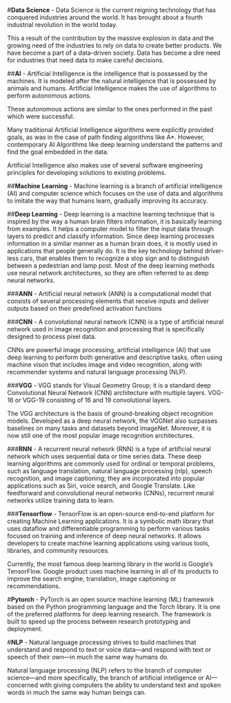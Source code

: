 #**Data Science** - Data Science is the current reigning technology that has conquered industries around the world. It has brought about a fourth industrial revolution in the world today.

This a result of the contribution by the massive explosion in data and the growing need of the industries to rely on data to create better products. We have become a part of a data-driven society. Data has become a dire need for industries that need data to make careful decisions.

##**AI** - Artificial Intelligence is the intelligence that is possessed by the machines. It is modeled after the natural intelligence that is possessed by animals and humans. Artificial Intelligence makes the use of algorithms to perform autonomous actions.

These autonomous actions are similar to the ones performed in the past which were successful.

Many traditional Artificial Intelligence algorithms were explicitly provided goals, as was in the case of path finding algorithms like A*. However, contemporary AI Algorithms like deep learning understand the patterns and find the goal embedded in the data.

Artificial Intelligence also makes use of several software engineering principles for developing solutions to existing problems.

##**Machine Learning** - Machine learning is a branch of artificial intelligence (AI) and computer science which focuses on the use of data and algorithms to imitate the way that humans learn, gradually improving its accuracy.


##**Deep Learning** - Deep learning is a machine learning technique that is inspired by the way a human brain filters information, it is basically learning from examples. It helps a computer model to filter the input data through layers to predict and classify information. Since deep learning processes information in a similar manner as a human brain does, it is mostly used in applications that people generally do. It is the key technology behind driver-less cars, that enables them to recognize a stop sign and to distinguish between a pedestrian and lamp post. Most of the deep learning methods use neural network architectures, so they are often referred to as deep neural networks. 

###**ANN** - Artificial neural network (ANN) is a computational model that consists of several processing elements that receive inputs and deliver outputs based on their predefined activation functions


###**CNN** - A convolutional neural network (CNN) is a type of artificial neural network used in image recognition and processing that is specifically designed to process pixel data.

CNNs are powerful image processing, artificial intelligence (AI) that use deep learning to perform both generative and descriptive tasks, often using machine vison that includes image and video recognition, along with recommender systems and natural language processing (NLP).

###**VGG** - VGG stands for Visual Geometry Group; it is a standard deep Convolutional Neural Network (CNN) architecture with multiple layers. VGG-16 or VGG-19 consisting of 16 and 19 convolutional layers.

The VGG architecture is the basis of ground-breaking object recognition models. Developed as a deep neural network, the VGGNet also surpasses baselines on many tasks and datasets beyond ImageNet. Moreover, it is now still one of the most popular image recognition architectures.

###**RNN** - A recurrent neural network (RNN) is a type of artificial neural network which uses sequential data or time series data. These deep learning algorithms are commonly used for ordinal or temporal problems, such as language translation, natural language processing (nlp), speech recognition, and image captioning; they are incorporated into popular applications such as Siri, voice search, and Google Translate. Like feedforward and convolutional neural networks (CNNs), recurrent neural networks utilize training data to learn. 

###**Tensorflow** - TensorFlow is an open-source end-to-end platform for creating Machine Learning applications. It is a symbolic math library that uses dataflow and differentiable programming to perform various tasks focused on training and inference of deep neural networks. It allows developers to create machine learning applications using various tools, libraries, and community resources.

Currently, the most famous deep learning library in the world is Google’s TensorFlow. Google product uses machine learning in all of its products to improve the search engine, translation, image captioning or recommendations.

#**Pytorch** - PyTorch is an open source machine learning (ML) framework based on the Python programming language and the Torch library. It is one of the preferred platforms for deep learning research. The framework is built to speed up the process between research prototyping and deployment.

#**NLP** - Natural language processing strives to build machines that understand and respond to text or voice data—and respond with text or speech of their own—in much the same way humans do.

Natural language processing (NLP) refers to the branch of computer science—and more specifically, the branch of artificial intelligence or AI—concerned with giving computers the ability to understand text and spoken words in much the same way human beings can.

